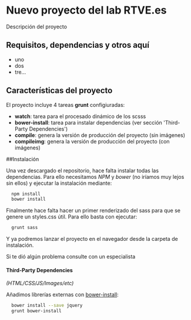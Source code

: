 # Nuevo proyecto del lab RTVE.es

Descripción del proyecto

## Requisitos, dependencias y otros aquí

- uno
- dos 
- tre...

## Características del proyecto

El proyecto incluye 4 tareas **grunt** configiuradas:

- **watch**: tarea para el procesado dinámico de los scsss
- **bower-install**: tarea para instalar dependencias (ver sección 'Third-Party Dependencies')
- **compile**: genera la versión de producción del proyecto (sin imágenes)
- **compileimg**: genera la versión de producción del proyecto (con imágenes)

##Instalación

Una vez descargado el repositorio, hace falta instalar todas las dependencias.
Para ello necesitamos *NPM* y *bower* (no iríamos muy lejos sin ellos) y ejecutar la instalación mediante:

```bash
  npm install
  bower install
```

Finalmente hace falta hacer un primer renderizado del sass para que se genere un styles.css útil.
Para ello basta con ejecutar:

```bash
  grunt sass
```

Y ya podremos lanzar el proyecto en el navegador desde la carpeta de instalación.

Si te dió algún problema consulte con un especialista

#### Third-Party Dependencies

*(HTML/CSS/JS/Images/etc)*

Añadimos librerías externas con [bower-install](https://github.com/stephenplusplus/grunt-bower-install): 

```bash
  bower install --save jquery
  grunt bower-install
```
